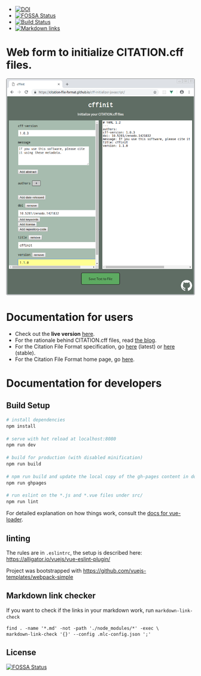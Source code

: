 - [![DOI](https://zenodo.org/badge/DOI/10.5281/zenodo.1404735.svg)](https://doi.org/10.5281/zenodo.1404735)
- [![FOSSA Status](https://app.fossa.io/api/projects/git%2Bgithub.com%2Fcitation-file-format%2Fcff-initializer-javascript.svg?type=shield)](https://app.fossa.io/projects/git%2Bgithub.com%2Fcitation-file-format%2Fcff-initializer-javascript?ref=badge_shield)
- [![Build Status](https://travis-ci.org/citation-file-format/cff-initializer-javascript.svg?branch=master)](https://travis-ci.org/citation-file-format/cff-initializer-javascript)
- [![Markdown links](https://github.com/citation-file-format/cff-initializer-javascript/workflows/Check%20Markdown%20links/badge.svg)](https://github.com/citation-file-format/cff-initializer-javascript/actions?query=workflow%3A%22Check+Markdown+links%22)

# Web form to initialize CITATION.cff files.

![Live version](cffinit-on-ghpages.png)

# Documentation for users

- Check out the **live version** [here](https://citation-file-format.github.io/cff-initializer-javascript/).
- For the rationale behind CITATION.cff files, read [the blog](https://www.software.ac.uk/blog/2017-12-12-standard-format-citation-files).
- For the Citation File Format specification, go [here](https://github.com/citation-file-format/citation-file-format) (latest) or [here](https://doi.org/10.5281/zenodo.1003149) (stable).
- For the Citation File Format home page, go [here](https://citation-file-format.github.io).

# Documentation for developers

## Build Setup

``` bash
# install dependencies
npm install

# serve with hot reload at localhost:8080
npm run dev

# build for production (with disabled minification)
npm run build

# npm run build and update the local copy of the gh-pages content in docs/
npm run ghpages

# run eslint on the *.js and *.vue files under src/
npm run lint

```

For detailed explanation on how things work, consult the [docs for vue-loader](http://vuejs.github.io/vue-loader).

## linting

The rules are in ``.eslintrc``, the setup is described here: 
https://alligator.io/vuejs/vue-eslint-plugin/


Project was bootstrapped with https://github.com/vuejs-templates/webpack-simple

## Markdown link checker

If you want to check if the links in your markdown work, run ``markdown-link-check``

```shell
find . -name '*.md' -not -path './node_modules/*' -exec \
markdown-link-check '{}' --config .mlc-config.json ';'
```

## License
[![FOSSA Status](https://app.fossa.io/api/projects/git%2Bgithub.com%2Fcitation-file-format%2Fcff-initializer-javascript.svg?type=large)](https://app.fossa.io/projects/git%2Bgithub.com%2Fcitation-file-format%2Fcff-initializer-javascript?ref=badge_large)

